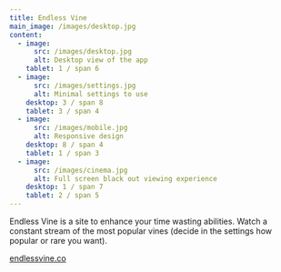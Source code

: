 ```yaml
---
title: Endless Vine
main_image: /images/desktop.jpg
content:
  - image:
      src: /images/desktop.jpg
      alt: Desktop view of the app
    tablet: 1 / span 6
  - image:
      src: /images/settings.jpg
      alt: Minimal settings to use
    desktop: 3 / span 8
    tablet: 3 / span 4
  - image:
      src: /images/mobile.jpg
      alt: Responsive design
    desktop: 8 / span 4
    tablet: 1 / span 3
  - image:
      src: /images/cinema.jpg
      alt: Full screen black out viewing experience
    desktop: 1 / span 7
    tablet: 2 / span 5
---
```


Endless Vine is a site to enhance your time wasting abilities. Watch a constant stream of the most popular vines (decide in the settings how popular or rare you want).

[endlessvine.co](https://endlessvine.co)
